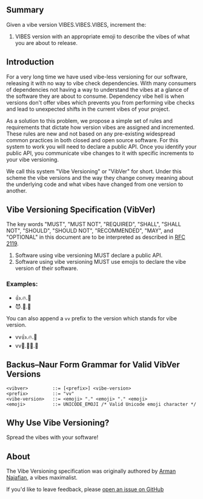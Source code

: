 ## Summary 

Given a vibe version VIBES.VIBES.VIBES, increment the:

1. VIBES version with an appropriate emoji to describe the vibes of what you are about to release.  

## Introduction

For a very long time we have used vibe-less versioning for our software, releasing it with no way to vibe check dependencies. With many consumers of dependencies not 
having a way to understand the vibes at a glance of the software they are about to consume. Dependency vibe hell is when versions don't offer vibes which prevents you from performing
vibe checks and lead to unexpected shifts in the current vibes of your project.

As a solution to this problem, we propose a simple set of rules and requirements that dictate how version vibes are assigned and incremented. These rules are new and not based on any 
pre-existing widespread common practices in both closed and open source software. For this system to work you will need to declare a public API. Once you identify your public API, 
you communicate vibe changes to it with specific increments to your vibe versioning.

We call this system "Vibe Versioning" or "VibVer" for short. Under this scheme the vibe versions and the way they change convey meaning about the underlying code and what vibes have changed
from one version to another.

## Vibe Versioning Specification (VibVer)

The key words "MUST", "MUST NOT", "REQUIRED", "SHALL", "SHALL NOT", "SHOULD",
"SHOULD NOT", "RECOMMENDED", "MAY", and "OPTIONAL" in this document are to be
interpreted as described in [RFC 2119](https://tools.ietf.org/html/rfc2119).

1. Software using vibe versioning MUST declare a public API. 
2. Software using vibe versioning MUST use emojis to declare the vibe version of their software.


### Examples: 
- 👍.🔥.🥲 
- 😈.🥳.🚀

You can also append a `vv` prefix to the version which stands for vibe version.
- vv👍.🔥.🥲
- vv🫡.😶‍🌫️.👾

## Backus–Naur Form Grammar for Valid VibVer Versions
```
<vibver>         ::= [<prefix>] <vibe-version>
<prefix>         ::= "vv"
<vibe-version>   ::= <emoji> "." <emoji> "." <emoji>
<emoji>          ::= UNICODE_EMOJI /* Valid Unicode emoji character */
```

## Why Use Vibe Versioning?

Spread the vibes with your software!

## About

The Vibe Versioning specification was originally authored by [Arman Najafian](https://armannajafian.com), a vibes maximalist.

If you'd like to leave feedback, please [open an issue on
GitHub](https://github.com/vibver/vibver/issues)

